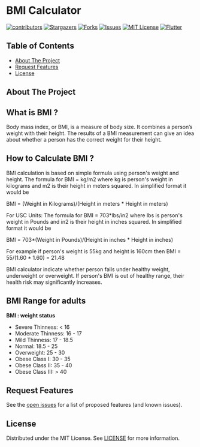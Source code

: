 # BMI Calculator
 
 <!-- Projects Shields -->
 <!-- 
 *** To Make these shields visit this website 
 *** https://shields.io/ 
 -->
 
[![contributors][contributors-shield]][contributors-url] [![Stargazers][stars-shield]][stars-url] [![Forks][forks-shield]][forks-url] [![Issues][issues-shield]][issues-url] [![MIT License][license-shield]][license-url] [![Flutter][build-shield]][build-url]


<!-- TABLE OF CONTENTS -->
## Table of Contents
  - [About The Project](#about-the-project)
  - [Request Features](#request-features)
  - [License](#license)

<!-- ABOUT THE PROJECT -->
## **About The Project**

## What is BMI ?
Body mass index, or BMI, is a measure of body size. It combines a person’s weight with their height. The results of a BMI measurement can give an idea about whether a person has the correct weight for their height.

## How to Calculate BMI ?
BMI calculation is based on simple formula using person's weight and height.
The formula for BMI = kg/m2 where kg is person's weight in kilograms and m2 is their height in meters squared. In simplified format it would be

BMI = (Weight in Kilograms)/(Height in meters * Height in meters)

For USC Units: The formula for BMI = 703*lbs/in2 where lbs is person's weight in Pounds and in2 is their height in inches squared. In simplified format it would be

BMI = 703*(Weight in Pounds)/(Height in inches * Height in inches)

For example if person's weight is 55kg and height is 160cm then
BMI = 55/(1.60 * 1.60) = 21.48

BMI calculator indicate whether person falls under healthy weight, underweight or overweight. If person's BMI is out of healthy range, their health
risk may significantly increases.

## BMI Range for adults  
**BMI : weight status**  
- Severe Thinness: < 16
- Moderate Thinness: 16 - 17 
- Mild Thinness: 17 - 18.5 
- Normal: 18.5 - 25
- Overweight:	25 - 30 
- Obese Class I: 30 - 35
- Obese Class II: 35 - 40
- Obese Class III: > 40


<!-- FEATURE REQUEST -->
## Request Features
See the [open issues](https://github.com/FatalError98/BMI-Calculator-App/issues) for a list of proposed features (and known issues).


<!-- LICENSE -->
## License

Distributed under the MIT License. See [LICENSE](https://github.com/FatalError98/BMI-Calculator-App/blob/main/LICENSE.md) for more information.



<!-- MARKDOWN LINKS & IMAGES -->
<!-- Contributors Shield and Url -->
[contributors-shield]: https://img.shields.io/github/contributors/FatalError98/BMI-Calculator-App?color=green&style=flat-square
[contributors-url]: https://github.com/FatalError98/BMI-Calculator-App/graphs/contributors

<!-- license Shield and Url -->
[license-shield]: https://img.shields.io/github/license/FatalError98/BMI-Calculator-App?style=flat-square
[license-url]: https://github.com/FatalError98/BMI-Calculator-App/blob/main/LICENSE.md

<!-- issues Shield and Url -->
[issues-url]:https://github.com/FatalError98/BMI-Calculator-App/issues
[issues-shield]: https://img.shields.io/github/issues/FatalError98/BMI-Calculator-App?color=blue&style=flat-square

<!-- stars Shield and Url -->
[stars-url]: https://github.com/FatalError98/BMI-Calculator-App/stargazers
[stars-shield]: https://img.shields.io/github/stars/FatalError98?style=flat-square

<!-- forks Shield and Url -->
[forks-shield]: https://img.shields.io/github/forks/FatalError98/BMI-Calculator-App?style=flat-square
[forks-url]: https://github.com/Fenil-Nividata/FlutterBMI/network/members

<!-- Build Shield and URl -->
[build-shield]: https://github.com/FatalError98/BMI-Calculator-App/actions/workflows/flutter.yml/badge.svg
[build-url]: https://github.com/FatalError98/BMI-Calculator-App/actions/workflows/flutter.yml
